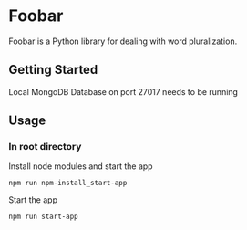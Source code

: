 # Foobar

Foobar is a Python library for dealing with word pluralization.

## Getting Started

Local MongoDB Database on port 27017 needs to be running

## Usage

### In root directory
Install node modules and start the app
```
npm run npm-install_start-app
```
Start the app
```
npm run start-app
```
